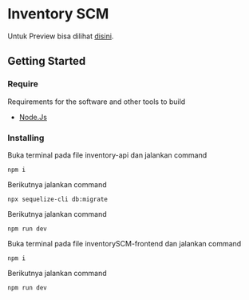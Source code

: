# Inventory SCM

Untuk Preview bisa dilihat
[disini](https://stackblitz.com/edit/vitejs-vite-n52dfv?file=index.html).

## Getting Started

### Require

Requirements for the software and other tools to build

- [Node.Js](https://nodejs.org/en/download/current)

### Installing

Buka terminal pada file inventory-api dan jalankan command

    npm i

Berikutnya jalankan command

    npx sequelize-cli db:migrate

Berikutnya jalankan command

    npm run dev

Buka terminal pada file inventorySCM-frontend dan jalankan command

    npm i

Berikutnya jalankan command

    npm run dev
